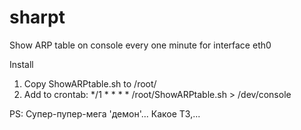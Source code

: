 # sharpt
Show ARP table on console every one minute for interface eth0

Install
1. Copy ShowARPtable.sh to /root/
2. Add to crontab:
    */1 * * * * /root/ShowARPtable.sh > /dev/console

PS: Супер-пупер-мега 'демон'... Какое ТЗ,...
